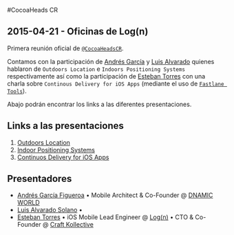 #CocoaHeads CR
## 2015-04-21 - Oficinas de Log(n)

Primera reunión oficial de [`@CocoaHeadsCR`][cocoaheadscr].

Contamos con la participación de [Andrés García][andres] y [Luis Alvarado][luis] quienes hablaron de `Outdoors Location` e `Indoors Positioning Systems` respectivamente así como la participación de [Esteban Torres][torres] con una charla sobre `Continous Delivery for iOS Apps` (mediante el uso de [`Fastlane Tools`][fastlane]).

Abajo podrán encontrar los links a las diferentes presentaciones.



## Links a las presentaciones
1. [Outdoors Location][outdoors]
2. [Indoor Positioning Systems][indoor]
3. [Continuos Delivery for iOS Apps][fastlane-presentation]

## Presentadores
- [Andrés García Figueroa][andres] • Mobile Architect & Co-Founder @ [DNAMIC WORLD][dnamic]
- [Luis Alvarado Solano][luis] • 
- [Esteban Torres][torres] • iOS Mobile Lead Engineer @ [Log(n)][logn] • CTO & Co-Founder @ [Craft Kollective][craft]

[cocoaheadscr]:https://twitter.com/cocoaheadscr
[luis]:https://github.com/LuisGit
[andres]:https://google.com
[torres]:https://twitter.com/esttorhe
[fastlane]:https://fastlane.tools
[outdoors]:https://slidebean.com/p/Pna8EjFu7w/Outdoors-Location
[indoor]:https://slidebean.com/p/OrvKh6lVGO/Indoors-Positioning-Systems
[fastlane-presentation]:https://speakerdeck.com/esttorhe/continuos-delivery-for-ios-apps
[dnamic]:http://www.dnamicworld.com/
[logn]:http://logn.co
[craft]:http://craftkollective.com
